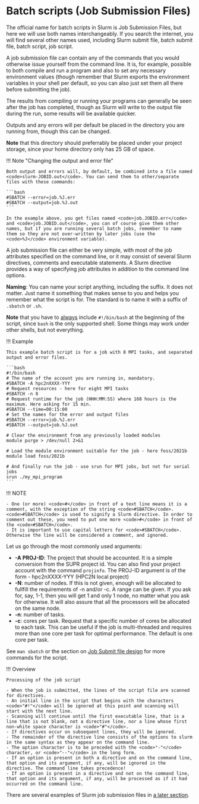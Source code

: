 # Batch scripts (Job Submission Files)

The official name for batch scripts in Slurm is Job Submission Files, but here we will use both names interchangeably. If you search the internet, you will find several other names used, including Slurm submit file, batch submit file, batch script, job script. 

A job submission file can contain any of the commands that you would otherwise issue yourself from the command line. It is, for example, possible to both compile and run a program and also to set any necessary environment values (though remember that Slurm exports the environment variables in your shell per default, so you can also just set them all there before submitting the job).

The results from compiling or running your programs can generally be seen after the job has completed, though as Slurm will write to the output file during the run, some results will be available quicker.

Outputs and any errors will per default be placed in the directory you are running from, though this can be changed. 

**Note** that this directory should preferrably be placed under your project storage, since your home directory only has 25 GB of space. 

!!! Note "Changing the output and error file"

    Both output and errors will, by default, be combined into a file named <code>slurm-JOBID.out</code>. You can send them to other/separate files with these commands:

    ```bash
    #SBATCH --error=job.%J.err 
    #SBATCH --output=job.%J.out
    ```

    In the example above, you get files named <code>job.JOBID.err</code> and <code>job.JOBID.out</code>, you can of course give them other names, but if you are running several batch jobs, remember to name them so they are not over-written by later jobs (use the <code>%J</code> environment variable).

A job submission file can either be very simple, with most of the job attributes specified on the command line, or it may consist of several Slurm directives, comments and executable statements. A Slurm directive provides a way of specifying job attributes in addition to the command line options.

**Naming**: You can name your script anything, including the suffix. It does not matter. Just name it something that makes sense to you and helps you remember what the script is for. The standard is to name it with a suffix of <code>.sbatch</code> or <code>.sh</code>.

**Note** that you have to <u>always</u> include <code>#!/bin/bash</code> at the beginning of the script, since <code>bash</code> is the only supported shell. Some things may work under other shells, but not everything.

!!! Example

    This example batch script is for a job with 8 MPI tasks, and separated output and error files. 

    ```bash
    #!/bin/bash
    # The name of the account you are running in, mandatory.
    #SBATCH -A hpc2nXXXX-YYY
    # Request resources - here for eight MPI tasks
    #SBATCH -n 8
    # Request runtime for the job (HHH:MM:SS) where 168 hours is the maximum. Here asking for 15 min. 
    #SBATCH --time=00:15:00 
    # Set the names for the error and output files 
    #SBATCH --error=job.%J.err 
    #SBATCH --output=job.%J.out

    # Clear the environment from any previously loaded modules
    module purge > /dev/null 2>&1

    # Load the module environment suitable for the job - here foss/2021b 
    module load foss/2021b

    # And finally run the job - use srun for MPI jobs, but not for serial jobs 
    srun ./my_mpi_program
    ```

!!! NOTE 

    - One (or more) <code>#</code> in front of a text line means it is a comment, with the exception of the string <code>#SBATCH</code>. <code>#SBATCH</code> is used to signify a Slurm directive. In order to comment out these, you need to put one more <code>#</code> in front of the <code>#SBATCH</code>.
    - It is important to use capital letters for <code>#SBATCH</code>. Otherwise the line will be considered a comment, and ignored.

Let us go through the most commonly used arguments: 

- **-A PROJ-ID**: The project that should be accounted. It is a simple conversion from the SUPR project id. You can also find your project account with the command <code>projinfo</code>.  The PROJ-ID argument is of the form 
      - hpc2nXXXX-YYY (HPC2N local project)
- **-N**: number of nodes. If this is not given, enough will be allocated to fullfill the requirements of -n and/or -c. A range can be given. If you ask for, say, 1-1, then you will get 1 and only 1 node, no matter what you ask for otherwise. It will also assure that all the processors will be allocated on the same node.
- **-n**: number of tasks.
- **-c**: cores per task. Request that a specific number of cores be allocated to each task. This can be useful if the job is multi-threaded and requires more than one core per task for optimal performance. The default is one core per task.

See <code>man sbatch</code> or the section on [Job Submit file design](./submit_file_design.md) for more commands for the script.

!!! Overview

    Processing of the job script

    - When the job is submitted, the lines of the script file are scanned for directives. 
    - An initial line in the script that begins with the characters <code>"#!"</code> will be ignored at this point and scanning will start with the next line. 
    - Scanning will continue until the first executable line, that is a line that is not blank, not a directive line, nor a line whose first non-white space character is <code>"#"</code>. 
    - If directives occur on subsequent lines, they will be ignored. 
    - The remainder of the directive line consists of the options to slurm in the same syntax as they appear on the command line. 
    - The option character is to be preceded with the <code>"-"</code> character, or <code>"--"</code> in the long form. 
    - If an option is present in both a directive and on the command line, that option and its argument, if any, will be ignored in the directive. The command line takes precedence!
    - If an option is present in a directive and not on the command line, that option and its argument, if any, will be processed as if it had occurred on the command line.

There are several examples of Slurm job submission files in [a later section](./basic_examples.md). 
